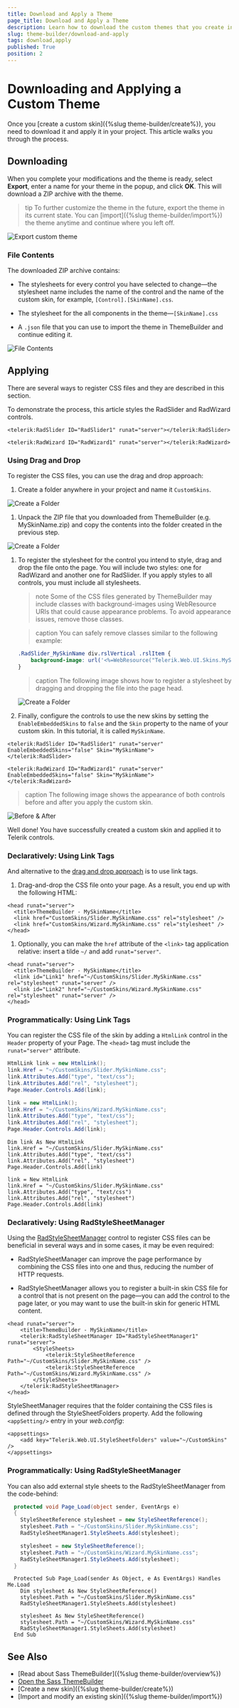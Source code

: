```yaml
---
title: Download and Apply a Theme
page_title: Download and Apply a Theme
description: Learn how to download the custom themes that you create in ThemeBuilder and use them in your Web Forms application. 
slug: theme-builder/download-and-apply
tags: download,apply
published: True
position: 2
---
```


# Downloading and Applying a Custom Theme

Once you [create a custom skin]({%slug theme-builder/create%}), you need to download it and apply it in your project. This article walks you through the process.

## Downloading

When you complete your modifications and the theme is ready, select **Export**, enter a name for your theme in the popup, and click **OK**. This will download a ZIP archive with the theme.

>tip To further customize the theme in the future, export the theme in its current state. You can [import]({%slug theme-builder/import%}) the theme anytime and continue where you left off.

![Export custom theme](images/themebuilder-export-theme.gif)

### File Contents

The downloaded ZIP archive contains:

* The stylesheets for every control you have selected to change&mdash;the stylesheet name includes the name of the control and the name of the custom skin, for example, `[Control].[SkinName].css`.

* The stylesheet for the all components in the theme&mdash;`[SkinName].css`

* A `.json` file that you can use to import the theme in ThemeBuilder and continue editing it.

![File Contents](images/themebuilder-download-and-apply-file-contents.png)

## Applying

There are several ways to register CSS files and they are described in this section. 

To demonstrate the process, this article styles the RadSlider and RadWizard controls.

````ASP.NET
<telerik:RadSlider ID="RadSlider1" runat="server"></telerik:RadSlider>

<telerik:RadWizard ID="RadWizard1" runat="server"></telerik:RadWizard>
````

### Using Drag and Drop

To register the CSS files, you can use the drag and drop approach:

1. Create a folder anywhere in your project and name it `CustomSkins`.

 ![Create a Folder](images/theme-builder-download-and-apply-create-folder.png)

1. Unpack the ZIP file that you downloaded from ThemeBuilder (e.g. MySkinName.zip) and copy the contents into the folder created in the previous step.

 ![Create a Folder](images/theme-builder-download-and-apply-extract-content.png)

1. To register the stylesheet for the control you intend to style, drag and drop the file onto the page. You will include two styles: one for RadWizard and another one for RadSlider. If you apply styles to all controls, you must include all stylesheets.

    >note Some of the CSS files generated by ThemeBuilder may include classes with background-images using WebResource URIs that could cause appearance problems. To avoid appearance issues, remove those classes.
  
    >caption You can safely remove classes similar to the following example:
  
    ````CSS
    .RadSlider_MySkinName div.rslVertical .rslItem {
        background-image: url('<%=WebResource("Telerik.Web.UI.Skins.MySkinName.Slider.ItemVerticalBgr.png")%>');
    }
    ````
  
    >caption The following image shows how to register a stylesheet by dragging and dropping the file into the page head.
  
    ![Create a Folder](images/theme-builder-download-and-apply-drag-and-drop.gif)

1. Finally, configure the controls to use the new skins by setting the `EnableEmbeddedSkins` to `false` and the `Skin` property to the name of your custom skin. In this tutorial, it is called `MySkinName`.

  ````ASP.NET
  <telerik:RadSlider ID="RadSlider1" runat="server" EnableEmbeddedSkins="false" Skin="MySkinName">
  </telerik:RadSlider>

  <telerik:RadWizard ID="RadWizard1" runat="server" EnableEmbeddedSkins="false" Skin="MySkinName">
  </telerik:RadWizard>
````

  >caption The following image shows the appearance of both controls before and after you apply the custom skin.

  ![Before & After](images/theme-builder-download-and-apply-beforeafter.png)

Well done! You have successfully created a custom skin and applied it to Telerik controls.

### Declaratively: Using Link Tags

And alternative to the [drag and drop approach](#using-drag-and-drop) is to use link tags.

1. Drag-and-drop the CSS file onto your page. As a result, you end up with the following HTML:

  ````ASP.NET
<head runat="server">
    <title>ThemeBuilder - MySkinName</title>
    <link href="CustomSkins/Slider.MySkinName.css" rel="stylesheet" />
    <link href="CustomSkins/Wizard.MySkinName.css" rel="stylesheet" />
</head>
````

1. Optionally, you can make the `href` attribute of the `<link>` tag application relative: insert a tilde `~/` and add `runat="server"`.

  ````ASP.NET
<head runat="server">
    <title>ThemeBuilder - MySkinName</title>
    <link id="Link1" href="~/CustomSkins/Slider.MySkinName.css" rel="stylesheet" runat="server" />
    <link id="Link2" href="~/CustomSkins/Wizard.MySkinName.css" rel="stylesheet" runat="server" />
</head>
````


### Programmatically: Using Link Tags

You can register the CSS file of the skin by adding a `HtmlLink` control in the `Header` property of your Page. The `<head>` tag must include the `runat="server"` attribute.

````C#
HtmlLink link = new HtmlLink();
link.Href = "~/CustomSkins/Slider.MySkinName.css";
link.Attributes.Add("type", "text/css");
link.Attributes.Add("rel", "stylesheet");
Page.Header.Controls.Add(link);

link = new HtmlLink();
link.Href = "~/CustomSkins/Wizard.MySkinName.css";
link.Attributes.Add("type", "text/css");
link.Attributes.Add("rel", "stylesheet");
Page.Header.Controls.Add(link);
````
````VB
Dim link As New HtmlLink
link.Href = "~/CustomSkins/Slider.MySkinName.css"
link.Attributes.Add("type", "text/css")
link.Attributes.Add("rel", "stylesheet")
Page.Header.Controls.Add(link)

link = New HtmlLink
link.Href = "~/CustomSkins/Slider.MySkinName.css"
link.Attributes.Add("type", "text/css")
link.Attributes.Add("rel", "stylesheet")
Page.Header.Controls.Add(link)
````

### Declaratively: Using RadStyleSheetManager

Using the [RadStyleSheetManager](https://www.telerik.com/help/aspnet-ajax/radstylesheetmanager.html) control to register CSS files can be beneficial in several ways and in some cases, it may be even required:

* RadStyleSheetManager can improve the page performance by combining the CSS files into one and thus, reducing the number of HTTP requests.

* RadStyleSheetManager allows you to register a built-in skin CSS file for a control that is not present on the page&mdash;you can add the control to the page later, or you may want to use the built-in skin for generic HTML content.

````ASP.NET
<head runat="server">
    <title>ThemeBuilder - MySkinName</title>
    <telerik:RadStyleSheetManager ID="RadStyleSheetManager1" runat="server">
        <StyleSheets>
            <telerik:StyleSheetReference Path="~/CustomSkins/Slider.MySkinName.css" />
            <telerik:StyleSheetReference Path="~/CustomSkins/Wizard.MySkinName.css" />
        </StyleSheets>
    </telerik:RadStyleSheetManager>
</head>
````

StyleSheetManager requires that the folder containing the CSS files is defined through the StyleSheetFolders property. Add the following `<appSetting/>` entry in your *web.config*:

````ASPNET
<appsettings>   
    <add key="Telerik.Web.UI.StyleSheetFolders" value="~/CustomSkins" />
</appsettings>
````

### Programmatically: Using RadStyleSheetManager

You can also add external style sheets to the RadStyleSheetManager from the code-behind:

````C#
  protected void Page_Load(object sender, EventArgs e)
  {
    StyleSheetReference stylesheet = new StyleSheetReference();
    stylesheet.Path = "~/CustomSkins/Slider.MySkinName.css";
    RadStyleSheetManager1.StyleSheets.Add(stylesheet);

    stylesheet = new StyleSheetReference();
    stylesheet.Path = "~/CustomSkins/Wizard.MySkinName.css";
    RadStyleSheetManager1.StyleSheets.Add(stylesheet);
  }
````
````VB
  Protected Sub Page_Load(sender As Object, e As EventArgs) Handles Me.Load
    Dim stylesheet As New StyleSheetReference()
    stylesheet.Path = "~/CustomSkins/Slider.MySkinName.css"
    RadStyleSheetManager1.StyleSheets.Add(stylesheet)

    stylesheet As New StyleSheetReference()
    stylesheet.Path = "~/CustomSkins/Wizard.MySkinName.css"
    RadStyleSheetManager1.StyleSheets.Add(stylesheet)
  End Sub
````

## See Also
  * [Read about Sass ThemeBuilder]({%slug theme-builder/overview%})
  * [Open the Sass ThemeBuilder](https://themebuilder.telerik.com/aspnet-ajax)
  * [Create a new skin]({%slug theme-builder/create%})
  * [Import and modify an existing skin]({%slug theme-builder/import%})
